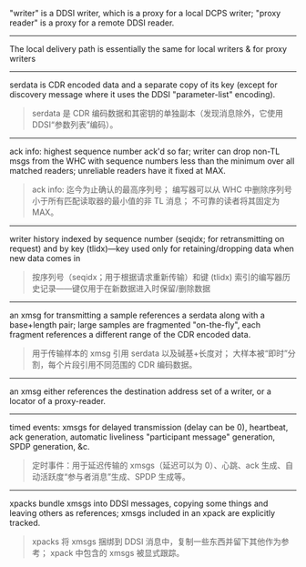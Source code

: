 "writer" is a DDSI writer, which is a proxy for a local DCPS writer; "proxy reader" is a proxy for a remote DDSI reader.

---

The local delivery path is essentially the same for local writers & for proxy writers

---

serdata is CDR encoded data and a separate copy of its key (except for discovery message where it uses the DDSI "parameter-list" encoding).

> serdata 是 CDR 编码数据和其密钥的单独副本（发现消息除外，它使用 DDSI“参数列表”编码）。

---

ack info: highest sequence number ack'd so far; writer can drop non-TL msgs from the WHC with sequence numbers less than the minimum over all matched readers; unreliable readers have it fixed at MAX.

> ack info: 迄今为止确认的最高序列号； 编写器可以从 WHC 中删除序列号小于所有匹配读取器的最小值的非 TL 消息； 不可靠的读者将其固定为 MAX。

---

writer history indexed by sequence number (seqidx; for retransmitting on request) and by key (tlidx)—key used only for retaining/dropping data when new data comes in

> 按序列号（seqidx；用于根据请求重新传输）和键 (tlidx) 索引的编写器历史记录——键仅用于在新数据进入时保留/删除数据

---

an xmsg for transmitting a sample references a serdata along with a base+length pair; large samples are fragmented "on-the-fly", each fragment references a different range of the CDR encoded data.

> 用于传输样本的 xmsg 引用 serdata 以及碱基+长度对； 大样本被“即时”分割，每个片段引用不同范围的 CDR 编码数据。

---

an xmsg either references the destination address set of a writer, or a locator of a proxy-reader.

---

timed events: xmsgs for delayed transmission (delay can be 0), heartbeat, ack generation, automatic liveliness "participant message" generation, SPDP generation, &c.

> 定时事件：用于延迟传输的 xmsgs（延迟可以为 0）、心跳、ack 生成、自动活跃度“参与者消息”生成、SPDP 生成等。

---

xpacks bundle xmsgs into DDSI messages, copying some things and leaving others as references; xmsgs included in an xpack are explicitly tracked.

> xpacks 将 xmsgs 捆绑到 DDSI 消息中，复制一些东西并留下其他作为参考； xpack 中包含的 xmsgs 被显式跟踪。
